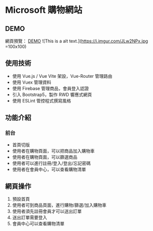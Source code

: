 # Microsoft 購物網站

## DEMO
網頁預覽： [DEMO](https://yhes9604.github.io/Microsoft/#/)
![This is a alt text.](https://i.imgur.com/JLw2NPx.jpg =100x100)

## 使用技術
* 使用 Vue.js / Vue Vite 架設，Vue-Router 管理路由
* 使用 Vuex 管理資料
* 使用 Firebase 管理商品，會員登入認證
* 引入 Bootstrap5，製作 RWD 響應式網頁
* 使用 ESLint 管控程式撰寫風格

## 功能介紹

### 前台
* 首頁切版
* 使用者在購物頁面，可以把商品加入購物車
* 使用者在購物頁面，可以篩選商品
* 使用者可以進行註冊/登入/登出/忘記密碼
* 使用者在會員中心，可以查看購物清單

##  網頁操作
1. 預設首頁 
2. 使用者可到商品頁面，進行購物/篩選/加入購物車
3. 使用者須先註冊會員才可以送出訂單
4. 送出訂單需要登入
5. 會員中心可以查看購物清單
